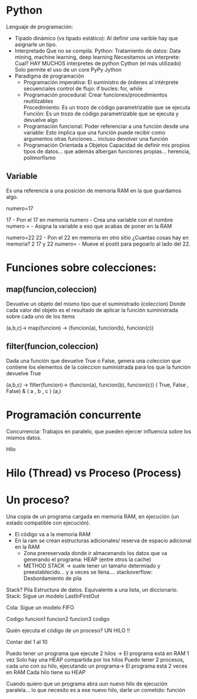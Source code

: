 # Python

Lenguaje de programación:
- Tipado dinámico (vs tipado estático):
    Al definir una varible hay que asignarle un tipo.
- Interpretado
    Que no se compila. 
    Python: Tratamiento de datos: Data mining, machine learning, deep learning
    Necesitamos un interprete:
        Cual? HAY MUCHOS interpretes de python
        Cython (el más utilizado)
            Solo permite el uso de un core
        PyPy
        Jython
- Paradigma de programación
    - Programación imperativa:
        El suministro de órdenes al intérprete secuenciales
            control de flujo: if
            bucles: for, while
    - Programación procedural:
        Crear funciones/procedimientos reutilizables  
            Procedimiento: Es un trozo de código parametrizable que se ejecuta
            Función: Es un trozo de código parametrizable que se ejecuta y devuelve algo
    - Programación funcional:
        Poder referenciar a una función desde una variable:
            Esto implica que una función puede recibir como argumentos otras funciones... incluso devolver una función
    - Programación Orientada a Objetos
        Capacidad de definir mis propios tipos de datos... que además albergan funciones propias... herencia, polimorfismo


## Variable

Es una referencia a una posición de memoria RAM en la que guardamos algo.

numero=17

17      - Pon el 17 en memoria
numero  - Crea una variable con el nombre numero
=       - Asigna la variable a eso que acabas de poner en la RAM

numero=22
22      - Pon el 22 en memoria en otro sitio
¿Cuantas cosas hay en memoria? 2
    17 y 22
numero= - Mueve el postit para pegoarlo al lado del 22.
    
    
# Funciones sobre colecciones:

## map(funcion,coleccion)

Devuelve un objeto del mismo tipo que el suministrado (coleccion)
Donde cada valor del objeto es el resultado de aplicar la función suministrada sobre cada uno de los items

(a,b,c)-> map(funcion) -> (funcion(a), funcion(b), funcion(c))

## filter(funcion,coleccion)

Dada una función que devuelve True o False, genera una coleccion que contiene los elementos de la coleccion suministrada
para los que la función devuelve True

(a,b,c) -> filter(funcion)-> (funcion(a), funcion(b), funcion(c))
                             ( True,       False    ,  False) &
                             ( a  ,         b      , c    )
                             (a,)
                             
                             
# Programación concurrente

Concurrencia: Trabajos en paralelo, que pueden ejercer influencia sobre los mismos datos.

Hilo

# Hilo (Thread) vs Proceso (Process)

# Un proceso?

Una copia de un programa cargada en memoria RAM, en ejecución                 (un estado compatible con ejecución).
- El código va a la memoria RAM
- En la ram se crean estructuras adicionales/ reserva de espacio adicional en la RAM
    - Zona prereservada donde ir almacenando los datos que va generando el programa: HEAP (entre otros la cache)
    - METHOD STACK -> suele tener un tamaño determiado y preestablecido... y a veces se llena....
        stackoverflow: Desbordamiento de pila

Stack? Pila
Estructura de datos. Equivalente a una lista, un diccionario.
Stack: Sigue un modelo LastInFirstOut

Cola: Sigue un modelo FIFO

Codigo
    funcion1
    funcion2
    funcion3
    codigo 

Quién ejecuta el código de un proceso? UN HILO !!

Contar del 1 al 10

Puedo tener un programa que ejecute 2 hilos                         -> El programa está en RAM 1 vez
                                                                        Solo hay una HEAP compartida por los hilos
Puedo tener 2 procesos, cada uno con su hilo, ejecutando un programa-> El programa está 2 veces en RAM
                                                                        Cada hilo tiene su HEAP


Cuando quiero que un programa abra uun nuevo hilo de ejecución paralela... 
lo que necesito es a ese nuevo hilo, darle un cometido: función

